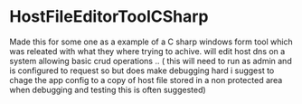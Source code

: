 # HostFileEditorToolCSharp


Made this for some one as a example of a C sharp windows form tool which was releated with what they where trying to achive. will edit host dns on a system allowing basic crud operations ..  ( this will need to run as admin and is configured to request so but does make debugging hard i suggest to chage the app config to a copy of host file stored in a non protected area when debugging and testing this is often suggested)
